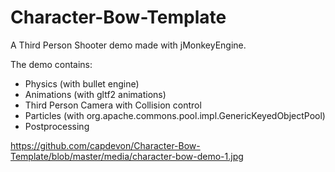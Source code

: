 # Character-Bow-Template

A Third Person Shooter demo made with jMonkeyEngine.

The demo contains:

* Physics (with bullet engine)
* Animations (with gltf2 animations)
* Third Person Camera with Collision control
* Particles (with org.apache.commons.pool.impl.GenericKeyedObjectPool)
* Postprocessing

https://github.com/capdevon/Character-Bow-Template/blob/master/media/character-bow-demo-1.jpg
